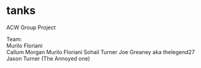 # tanks
ACW Group Project

Team:  
Murilo Floriani  
Callum Morgan
Murilo Floriani
Sohail Turner
Joe Greaney aka thelegend27
Jason Turner (The Annoyed one)
